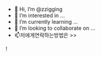 - 👋 Hi, I’m @zzigging
- 👀 I’m interested in ...
- 🌱 I’m currently learning ...
- 💞️ I’m looking to collaborate on ...
- 📫저에게연락하는방법은 >>

<!---
zzigging/zzigging is a ✨ special ✨ repository because its `README.md` (this file) appears on your GitHub profile.
You can click the Preview link to take a look at your changes.
--->
!
